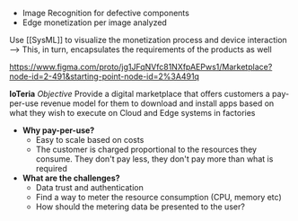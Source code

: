 * Image Recognition for defective components
* Edge monetization per image analyzed

Use [[SysML]] to visualize the monetization process and device interaction --> This, in turn, encapsulates the requirements of the products as well

https://www.figma.com/proto/jg1JFqNVfc81NXfpAEPws1/Marketplace?node-id=2-491&starting-point-node-id=2%3A491q

**IoTeria**
_Objective_
Provide a digital marketplace that offers customers a pay-per-use revenue model for them to download and install apps based on what they wish to execute on Cloud and Edge systems in factories
- **Why pay-per-use?** 
	- Easy to scale based on costs
	- The customer is charged proportional to the resources they consume. They don't pay less, they don't pay more than what is required
- **What are the challenges?**
	- Data trust and authentication
	- Find a way to meter the resource consumption (CPU, memory etc)
	- How should the metering data be presented to the user?